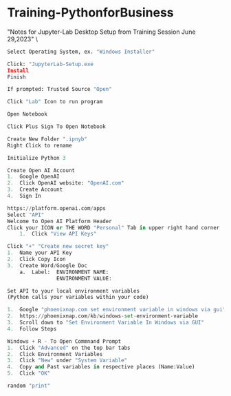 # Training-PythonforBusiness

"Notes for Jupyter-Lab Desktop Setup from Training Session June 29,2023" \


```python
Select Operating System, ex. "Windows Installer"    
```


```python
Click: "JupyterLab-Setup.exe
Install
Finish
```


```python
If prompted: Trusted Source "Open"
```


```python
Click "Lab" Icon to run program
```


```python
Open Notebook
```


```python
Click Plus Sign To Open Notebook
```


```python
Create New Folder ".ipnyb" 
Right Click to rename
```


```python
Initialize Python 3
```


```python
Create Open AI Account
1.  Google OpenAI
2.  Click OpenAI website: "OpenAI.com"
3.  Create Account
4.  Sign In
```


```python
https://platform.openai.com/apps
Select "API"
Welcome to Open AI Platform Header
Click your ICON or THE WORD "Personal" Tab in upper right hand corner
    1.  Click "View API Keys"
```


```python
Click "+" "Create new secret key"
1.  Name your API Key
2.  Click Copy Icon
3.  Create Word/Google Doc 
    a.  Label:  ENVIRONMENT NAME:
                ENVIRONMENT VALUE:
```


```python
Set API to your local environment variables
(Python calls your variables within your code)

1.  Google "phoenixnap.com set environment variable in windows via gui"
2.  https://phoenixnap.com/kb/windows-set-environment-variable
3.  Scroll down to "Set Environment Variable In Windows via GUI"
4.  Follow Steps
```


```python
Windows + R - To Open Commnand Prompt
1.  Click "Advanced" on the top bar tabs
2.  Click Environment Variables
3.  Click "New" under "System Variable"
4.  Copy and Past variables in respective places (Name:Value)
5.  Click "OK"
```


```python
random "print"
```
